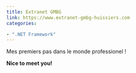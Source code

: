 ```yaml
---
title: Extranet GMBG
link: https://www.extranet-gmbg-huissiers.com
categories:

- ".NET Framework"
---
```


Mes premiers pas dans le monde professionel !

**Nice to meet you!**